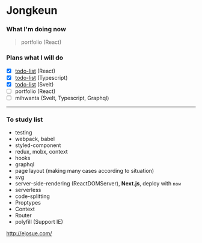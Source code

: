 # Jongkeun

### What I'm doing now

> portfolio (React)

### Plans what I will do

- [x] [todo-list](https://github.com/Jongkeun/todo-list-react) (React)
- [x] [todo-list](https://github.com/Jongkeun/todo-list-typescript) (Typescript)
- [x] [todo-list](https://github.com/Jongkeun/todo-list-svelte) (Svelt)
- [ ] portfolio (React)
- [ ] mihwanta (Svelt, Typescript, Graphql)

---

### To study list

- testing
- webpack, babel
- styled-component
- redux, mobx, context
- hooks
- graphql
- page layout (making many cases according to situation)
- svg
- server-side-rendering (ReactDOMServer), **Next.js**, deploy with `now`
- serverless
- code-splitting
- Proptypes
- Context
- Router
- polyfill (Support IE)

http://ejosue.com/
